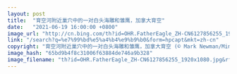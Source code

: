 ```yaml
---
layout: post
title:  "育空河附近巢穴中的一对白头海雕和雏鹰，加拿大育空"
date:   "2021-06-19 16:00:00 +0800"
image_url: "http://cn.bing.com/th?id=OHR.FatherEagle_ZH-CN6127856255_1920x1080.jpg&rf=LaDigue_1920x1080.jpg&pid=hp"
link: "/search?q=%e7%99%bd%e5%a4%b4%e9%b9%b0&form=hpcapt&mkt=zh-cn"
copyright: "育空河附近巢穴中的一对白头海雕和雏鹰，加拿大育空 (© Mark Newman/Minden Pictures)"
image_hash: "65bd9b4f8c31006f63884de746a9b328"
image_filename: "th?id=OHR.FatherEagle_ZH-CN6127856255_1920x1080.jpg&rf=LaDigue_1920x1080.jpg&pid=hp"
---
```

